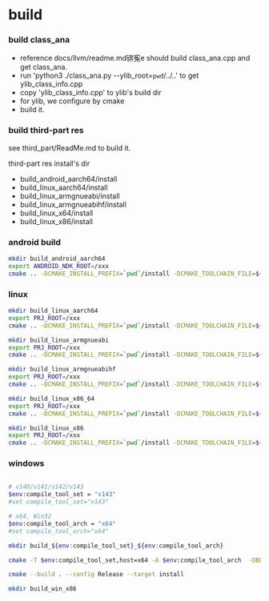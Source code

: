 
# build

### build class_ana
- reference docs/llvm/readme.md锛寃e should build class_ana.cpp and get class_ana.
- run 'python3 ./class_ana.py --ylib_root=`pwd`/../..' to get ylib_class_info.cpp
- copy 'ylib_class_info.cpp' to ylib's build dir
- for ylib, we configure by cmake
- build it.

### build third-part res
see third_part/ReadMe.md to build it.

third-part res install's dir
- build_android_aarch64/install
- build_linux_aarch64/install
- build_linux_armgnueabi/install
- build_linux_armgnueabihf/install
- build_linux_x64/install
- build_linux_x86/install


### android build
```bash
mkdir build_android_aarch64
export ANDROID_NDK_ROOT=/xxx
cmake .. -DCMAKE_INSTALL_PREFIX=`pwd`/install -DCMAKE_TOOLCHAIN_FILE=${ANDROID_NDK_ROOT}/build/cmake/android.toolchain.cmake -DANDROID_ABI="arm64-v8a"  -DANDROID_PLATFORM=android-21 -DBUILD_YLIB_ARCH=android -DCMAKE_BUILD_TYPE=Release
```


### linux
```bash
mkdir build_linux_aarch64
export PRJ_ROOT=/xxx
cmake .. -DCMAKE_INSTALL_PREFIX=`pwd`/install -DCMAKE_TOOLCHAIN_FILE=${PRJ_ROOT}/toolchains/linux_aarch64_gcc.cmake -DBUILD_YLIB_ARCH=aarch64 -DCMAKE_BUILD_TYPE=Release
```

```bash
mkdir build_linux_armgnueabi
export PRJ_ROOT=/xxx
cmake .. -DCMAKE_INSTALL_PREFIX=`pwd`/install -DCMAKE_TOOLCHAIN_FILE=${PRJ_ROOT}/toolchains/linux_armgnueabi_gcc.cmake -DBUILD_YLIB_ARCH=armgnueabi -DCMAKE_BUILD_TYPE=Release
```

```bash
mkdir build_linux_armgnueabihf
export PRJ_ROOT=/xxx
cmake .. -DCMAKE_INSTALL_PREFIX=`pwd`/install -DCMAKE_TOOLCHAIN_FILE=${PRJ_ROOT}/toolchains/linux_armgnueabihf_gcc.cmake -DBUILD_YLIB_ARCH=armgnueabihf -DCMAKE_BUILD_TYPE=Release
```

```bash
mkdir build_linux_x86_64
export PRJ_ROOT=/xxx
cmake .. -DCMAKE_INSTALL_PREFIX=`pwd`/install -DCMAKE_TOOLCHAIN_FILE=${PRJ_ROOT}/toolchains/linux_x64_gcc.cmake -DBUILD_YLIB_ARCH=x86_64 -DCMAKE_BUILD_TYPE=Release
```

```bash
mkdir build_linux_x86
export PRJ_ROOT=/xxx
cmake .. -DCMAKE_INSTALL_PREFIX=`pwd`/install -DCMAKE_TOOLCHAIN_FILE=${PRJ_ROOT}/toolchains/linux_x64_gcc_m32.cmake -DBUILD_YLIB_ARCH=x86 -DCMAKE_BUILD_TYPE=Release
```


### windows
```bash

# v140/v141/v142/v143
$env:compile_tool_set = "v143"
#set compile_tool_set="v143"

# x64, Win32
$env:compile_tool_arch = "x64"
#set compile_tool_arch="x64"

mkdir build_${env:compile_tool_set}_${env:compile_tool_arch}

cmake -T $env:compile_tool_set,host=x64 -A $env:compile_tool_arch  -DBUILD_YLIB_ARCH=x86_64 -DCMAKE_INSTALL_PREFIX="$env:build_dir\\install" -DCOMPILE_TOOL_SET="$env:compile_tool_set" -DCOMPILE_TOOL_ARCH="$env:compile_tool_arch" -DCMAKE_BUILD_TYPE=Release .. 

cmake --build . --config Release --target install

mkdir build_win_x86
```